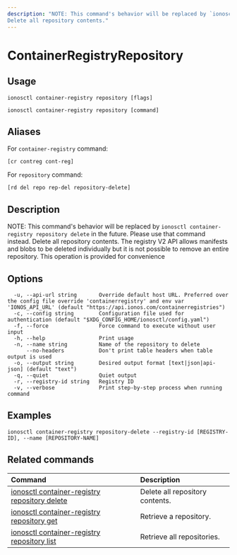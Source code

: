 ```yaml
---
description: "NOTE: This command's behavior will be replaced by `ionosctl container-registry repository delete` in the future. Please use that command instead.
Delete all repository contents."
---
```


# ContainerRegistryRepository

## Usage

```text
ionosctl container-registry repository [flags]
```

```text
ionosctl container-registry repository [command]
```

## Aliases

For `container-registry` command:

```text
[cr contreg cont-reg]
```

For `repository` command:

```text
[rd del repo rep-del repository-delete]
```

## Description

NOTE: This command's behavior will be replaced by `ionosctl container-registry repository delete` in the future. Please use that command instead.
Delete all repository contents. The registry V2 API allows manifests and blobs to be deleted individually but it is not possible to remove an entire repository. This operation is provided for convenience

## Options

```text
  -u, --api-url string       Override default host URL. Preferred over the config file override 'containerregistry' and env var 'IONOS_API_URL' (default "https://api.ionos.com/containerregistries")
  -c, --config string        Configuration file used for authentication (default "$XDG_CONFIG_HOME/ionosctl/config.yaml")
  -f, --force                Force command to execute without user input
  -h, --help                 Print usage
  -n, --name string          Name of the repository to delete
      --no-headers           Don't print table headers when table output is used
  -o, --output string        Desired output format [text|json|api-json] (default "text")
  -q, --quiet                Quiet output
  -r, --registry-id string   Registry ID
  -v, --verbose              Print step-by-step process when running command
```

## Examples

```text
ionosctl container-registry repository-delete --registry-id [REGISTRY-ID], --name [REPOSITORY-NAME]
```

## Related commands

| Command | Description |
| :--- | :--- |
| [ionosctl container-registry repository delete](delete.md) | Delete all repository contents. |
| [ionosctl container-registry repository get](get.md) | Retrieve a repository. |
| [ionosctl container-registry repository list](list.md) | Retrieve all repositories. |

